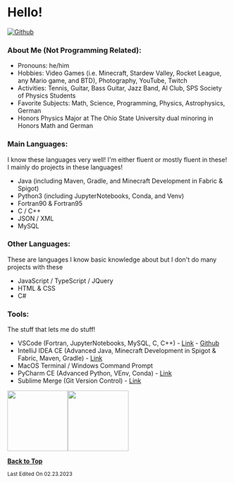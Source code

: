 # Hello!

[![Github](https://img.shields.io/github/followers/RandomKiddo?label=Follow&style=social)](https://github.com/RandomKiddo)

### About Me (Not Programming Related):

- Pronouns: he/him
- Hobbies: Video Games (i.e. Minecraft, Stardew Valley, Rocket League, any Mario game, and BTD), Photography, YouTube, Twitch
- Activities: Tennis, Guitar, Bass Guitar, Jazz Band, AI Club, SPS Society of Physics Students
- Favorite Subjects: Math, Science, Programming, Physics, Astrophysics, German
- Honors Physics Major at The Ohio State University dual minoring in Honors Math and German

### Main Languages:

I know these languages very well! I'm either fluent or mostly fluent in these! I mainly do projects in these languages!

- Java (including Maven, Gradle, and Minecraft Development in Fabric & Spigot) 
- Python3 (including JupyterNotebooks, Conda, and Venv)
- Fortran90 & Fortran95
- C / C++
- JSON / XML
- MySQL

### Other Languages:

These are languages I know basic knowledge about but I don't do many projects with these

- JavaScript / TypeScript / JQuery
- HTML & CSS
- C#

### Tools:

The stuff that lets me do stuff!

- VSCode (Fortran, JupyterNotebooks, MySQL, C, C++) - [Link](https://code.visualstudio.com) - [Github](https://github.com/Microsoft/vscode)
- IntelliJ IDEA CE (Advanced Java, Minecraft Development in Spigot & Fabric, Maven, Gradle) - [Link](https://www.jetbrains.com/idea/download/)
- MacOS Terminal / Windows Command Prompt
- PyCharm CE (Advanced Python, VEnv, Conda) - [Link](https://www.jetbrains.com/pycharm/download/)
- Sublime Merge (Git Version Control) - [Link](https://www.sublimemerge.com)

<img height="137.3px" src="https://github-readme-stats.vercel.app/api?username=RandomKiddo&hide_title=true&hide_border=true&show_icons=true&include_all_commits=true&count_private=true&line_height=21&text_color=000&icon_color=000&theme=codeSTACKr" /><!-- wi*quL3fcV --><img height="137.3px" src="https://github-readme-stats.vercel.app/api/top-langs/?username=RandomKiddo&hide=html&hide_title=true&hide_border=true&layout=compact&langs_count=6&exclude_repo=comp426&text_color=000&icon_color=ffftheme=codeSTACKr" />

<b>[Back to Top](#hello)</b>

<sub>Last Edited On 02.23.2023</sub>
